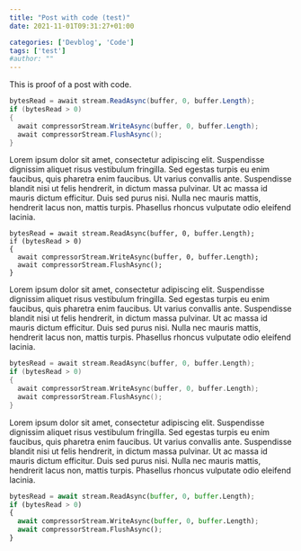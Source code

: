 ```yaml
---
title: "Post with code (test)"
date: 2021-11-01T09:31:27+01:00

categories: ['Devblog', 'Code']
tags: ['test']
#author: ""
---
```


This is proof of a post with code.

```csharp
bytesRead = await stream.ReadAsync(buffer, 0, buffer.Length);
if (bytesRead > 0)
{
  await compressorStream.WriteAsync(buffer, 0, buffer.Length);
  await compressorStream.FlushAsync();
}
```

<!--more-->

Lorem ipsum dolor sit amet, consectetur adipiscing elit. Suspendisse dignissim aliquet risus vestibulum fringilla. Sed egestas turpis eu enim faucibus, quis pharetra enim faucibus. Ut varius convallis ante. Suspendisse blandit nisi ut felis hendrerit, in dictum massa pulvinar. Ut ac massa id mauris dictum efficitur. Duis sed purus nisi. Nulla nec mauris mattis, hendrerit lacus non, mattis turpis. Phasellus rhoncus vulputate odio eleifend lacinia.

```plaintext
bytesRead = await stream.ReadAsync(buffer, 0, buffer.Length);
if (bytesRead > 0)
{
  await compressorStream.WriteAsync(buffer, 0, buffer.Length);
  await compressorStream.FlushAsync();
}
```

Lorem ipsum dolor sit amet, consectetur adipiscing elit. Suspendisse dignissim aliquet risus vestibulum fringilla. Sed egestas turpis eu enim faucibus, quis pharetra enim faucibus. Ut varius convallis ante. Suspendisse blandit nisi ut felis hendrerit, in dictum massa pulvinar. Ut ac massa id mauris dictum efficitur. Duis sed purus nisi. Nulla nec mauris mattis, hendrerit lacus non, mattis turpis. Phasellus rhoncus vulputate odio eleifend lacinia.

```cpp
bytesRead = await stream.ReadAsync(buffer, 0, buffer.Length);
if (bytesRead > 0)
{
  await compressorStream.WriteAsync(buffer, 0, buffer.Length);
  await compressorStream.FlushAsync();
}
```

Lorem ipsum dolor sit amet, consectetur adipiscing elit. Suspendisse dignissim aliquet risus vestibulum fringilla. Sed egestas turpis eu enim faucibus, quis pharetra enim faucibus. Ut varius convallis ante. Suspendisse blandit nisi ut felis hendrerit, in dictum massa pulvinar. Ut ac massa id mauris dictum efficitur. Duis sed purus nisi. Nulla nec mauris mattis, hendrerit lacus non, mattis turpis. Phasellus rhoncus vulputate odio eleifend lacinia.

```python
bytesRead = await stream.ReadAsync(buffer, 0, buffer.Length);
if (bytesRead > 0)
{
  await compressorStream.WriteAsync(buffer, 0, buffer.Length);
  await compressorStream.FlushAsync();
}
```
